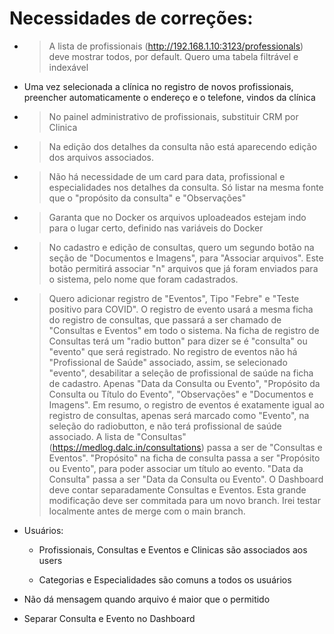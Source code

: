 # Necessidades de correções:

* > A lista de profissionais (http://192.168.1.10:3123/professionals) deve mostrar todos, por default. Quero uma tabela filtrável e indexável

* Uma vez selecionada a clínica no registro de novos profissionais, preencher automaticamente o endereço e o telefone, vindos da clínica

* > No painel administrativo de profissionais, substituir CRM por Clinica

* > Na edição dos detalhes da consulta não está aparecendo edição dos arquivos associados.

* > Não há necessidade de um card para data, profissional e especialidades nos detalhes da consulta. Só listar na mesma fonte que o "propósito da consulta" e "Observações"

* > Garanta que no Docker os arquivos uploadeados estejam indo para o lugar certo, definido nas variáveis do Docker
  >

* > No cadastro e edição de consultas, quero um segundo botão na seção de "Documentos e Imagens", para "Associar arquivos". Este botão permitirá associar "n" arquivos que já foram enviados para o sistema, pelo nome que foram cadastrados.

* > Quero adicionar registro de "Eventos", Tipo "Febre" e "Teste positivo para COVID". O registro de evento usará a mesma ficha do registro de consultas, que passará a ser chamado de "Consultas e Eventos" em todo o sistema. Na ficha de registro de Consultas terá um "radio button" para dizer se é "consulta" ou "evento" que será registrado. No registro de eventos não há "Profissional de Saúde" associado, assim, se selecionado "evento", desabilitar a seleção de profissional de saúde na ficha de cadastro. Apenas "Data da Consulta ou Evento", "Propósito da Consulta ou Título do Evento", "Observações" e "Documentos e Imagens". Em resumo, o registro de eventos é exatamente igual ao registro de consultas, apenas será marcado como "Evento", na seleção do radiobutton, e não terá profissional de saúde associado. A lista de "Consultas" (https://medlog.dalc.in/consultations) passa a ser de "Consultas e Eventos". "Propósito" na ficha de consulta passa a ser "Propósito ou Evento", para poder associar um título ao evento. "Data da Consulta" passa a ser "Data da Consulta ou Evento". O Dashboard deve contar separadamente Consultas e Eventos. Esta grande modificação deve ser commitada para um novo branch. Irei testar localmente antes de merge com o main branch.

* Usuários:

  * Profissionais, Consultas e Eventos e Clinicas são associados aos users

  * Categorias e Especialidades são comuns a todos os usuários

* Não dá mensagem quando arquivo é maior que o permitido

* Separar Consulta e Evento no Dashboard

  
